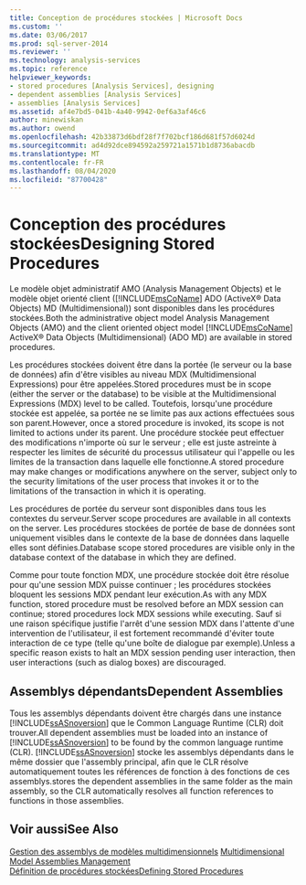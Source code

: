 ```yaml
---
title: Conception de procédures stockées | Microsoft Docs
ms.custom: ''
ms.date: 03/06/2017
ms.prod: sql-server-2014
ms.reviewer: ''
ms.technology: analysis-services
ms.topic: reference
helpviewer_keywords:
- stored procedures [Analysis Services], designing
- dependent assemblies [Analysis Services]
- assemblies [Analysis Services]
ms.assetid: af4e7bd5-041b-4a40-9942-0ef6a3af46c6
author: minewiskan
ms.author: owend
ms.openlocfilehash: 42b33873d6bdf28f7f702bcf186d681f57d6024d
ms.sourcegitcommit: ad4d92dce894592a259721a1571b1d8736abacdb
ms.translationtype: MT
ms.contentlocale: fr-FR
ms.lasthandoff: 08/04/2020
ms.locfileid: "87700428"
---
```

# <a name="designing-stored-procedures"></a><span data-ttu-id="37fd5-102">Conception des procédures stockées</span><span class="sxs-lookup"><span data-stu-id="37fd5-102">Designing Stored Procedures</span></span>
  <span data-ttu-id="37fd5-103">Le modèle objet administratif AMO (Analysis Management Objects) et le modèle objet orienté client ([!INCLUDE[msCoName](../../includes/msconame-md.md)] ADO (ActiveX® Data Objects) MD (Multidimensional)) sont disponibles dans les procédures stockées.</span><span class="sxs-lookup"><span data-stu-id="37fd5-103">Both the administrative object model Analysis Management Objects (AMO) and the client oriented object model [!INCLUDE[msCoName](../../includes/msconame-md.md)] ActiveX® Data Objects (Multidimensional) (ADO MD) are available in stored procedures.</span></span>  
  
 <span data-ttu-id="37fd5-104">Les procédures stockées doivent être dans la portée (le serveur ou la base de données) afin d'être visibles au niveau MDX (Multidimensional Expressions) pour être appelées.</span><span class="sxs-lookup"><span data-stu-id="37fd5-104">Stored procedures must be in scope (either the server or the database) to be visible at the Multidimensional Expressions (MDX) level to be called.</span></span> <span data-ttu-id="37fd5-105">Toutefois, lorsqu'une procédure stockée est appelée, sa portée ne se limite pas aux actions effectuées sous son parent.</span><span class="sxs-lookup"><span data-stu-id="37fd5-105">However, once a stored procedure is invoked, its scope is not limited to actions under its parent.</span></span> <span data-ttu-id="37fd5-106">Une procédure stockée peut effectuer des modifications n'importe où sur le serveur ; elle est juste astreinte à respecter les limites de sécurité du processus utilisateur qui l'appelle ou les limites de la transaction dans laquelle elle fonctionne.</span><span class="sxs-lookup"><span data-stu-id="37fd5-106">A stored procedure may make changes or modifications anywhere on the server, subject only to the security limitations of the user process that invokes it or to the limitations of the transaction in which it is operating.</span></span>  
  
 <span data-ttu-id="37fd5-107">Les procédures de portée du serveur sont disponibles dans tous les contextes du serveur.</span><span class="sxs-lookup"><span data-stu-id="37fd5-107">Server scope procedures are available in all contexts on the server.</span></span> <span data-ttu-id="37fd5-108">Les procédures stockées de portée de base de données sont uniquement visibles dans le contexte de la base de données dans laquelle elles sont définies.</span><span class="sxs-lookup"><span data-stu-id="37fd5-108">Database scope stored procedures are visible only in the database context of the database in which they are defined.</span></span>  
  
 <span data-ttu-id="37fd5-109">Comme pour toute fonction MDX, une procédure stockée doit être résolue pour qu'une session MDX puisse continuer ; les procédures stockées bloquent les sessions MDX pendant leur exécution.</span><span class="sxs-lookup"><span data-stu-id="37fd5-109">As with any MDX function, stored procedure must be resolved before an MDX session can continue; stored procedures lock MDX sessions while executing.</span></span> <span data-ttu-id="37fd5-110">Sauf si une raison spécifique justifie l'arrêt d'une session MDX dans l'attente d'une intervention de l'utilisateur, il est fortement recommandé d'éviter toute interaction de ce type (telle qu'une boîte de dialogue par exemple).</span><span class="sxs-lookup"><span data-stu-id="37fd5-110">Unless a specific reason exists to halt an MDX session pending user interaction, then user interactions (such as dialog boxes) are discouraged.</span></span>  
  
## <a name="dependent-assemblies"></a><span data-ttu-id="37fd5-111">Assemblys dépendants</span><span class="sxs-lookup"><span data-stu-id="37fd5-111">Dependent Assemblies</span></span>  
 <span data-ttu-id="37fd5-112">Tous les assemblys dépendants doivent être chargés dans une instance [!INCLUDE[ssASnoversion](../../includes/ssasnoversion-md.md)] que le Common Language Runtime (CLR) doit trouver.</span><span class="sxs-lookup"><span data-stu-id="37fd5-112">All dependent assemblies must be loaded into an instance of [!INCLUDE[ssASnoversion](../../includes/ssasnoversion-md.md)] to be found by the common language runtime (CLR).</span></span> [!INCLUDE[ssASnoversion](../../includes/ssasnoversion-md.md)] <span data-ttu-id="37fd5-113">stocke les assemblys dépendants dans le même dossier que l'assembly principal, afin que le CLR résolve automatiquement toutes les références de fonction à des fonctions de ces assemblys.</span><span class="sxs-lookup"><span data-stu-id="37fd5-113">stores the dependent assemblies in the same folder as the main assembly, so the CLR automatically resolves all function references to functions in those assemblies.</span></span>  
  
## <a name="see-also"></a><span data-ttu-id="37fd5-114">Voir aussi</span><span class="sxs-lookup"><span data-stu-id="37fd5-114">See Also</span></span>  
 <span data-ttu-id="37fd5-115">[Gestion des assemblys de modèles multidimensionnels](../multidimensional-models/multidimensional-model-assemblies-management.md) </span><span class="sxs-lookup"><span data-stu-id="37fd5-115">[Multidimensional Model Assemblies Management](../multidimensional-models/multidimensional-model-assemblies-management.md) </span></span>  
 [<span data-ttu-id="37fd5-116">Définition de procédures stockées</span><span class="sxs-lookup"><span data-stu-id="37fd5-116">Defining Stored Procedures</span></span>](../multidimensional-models-extending-olap-stored-procedures/defining-stored-procedures.md)  
  
  
